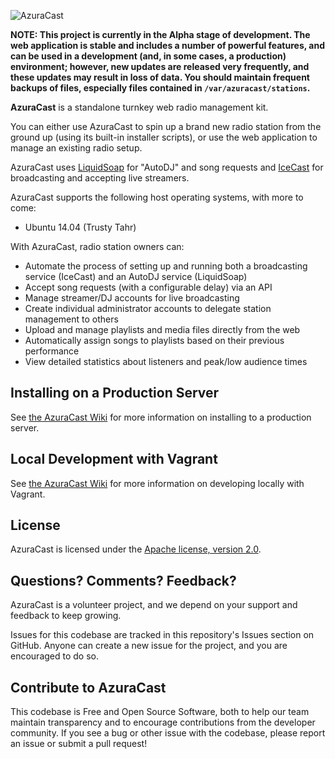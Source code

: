 ![AzuraCast](https://raw.githubusercontent.com/SlvrEagle23/AzuraCast/master/resources/azuracast.png)

**NOTE: This project is currently in the Alpha stage of development. The web application is stable and includes a number of powerful features, and can be used in a development (and, in some cases, a production) environment; however, new updates are released very frequently, and these updates may result in loss of data. You should maintain frequent backups of files, especially files contained in `/var/azuracast/stations`.**

**AzuraCast** is a standalone turnkey web radio management kit.
 
You can either use AzuraCast to spin up a brand new radio station from the ground up (using its built-in installer scripts), or use the web application to manage an existing radio setup.

AzuraCast uses [LiquidSoap](http://liquidsoap.fm/) for "AutoDJ" and song requests and [IceCast](http://icecast.org/) for broadcasting and accepting live streamers.

AzuraCast supports the following host operating systems, with more to come:
* Ubuntu 14.04 (Trusty Tahr)

With AzuraCast, radio station owners can:

* Automate the process of setting up and running both a broadcasting service (IceCast) and an AutoDJ service (LiquidSoap)
* Accept song requests (with a configurable delay) via an API
* Manage streamer/DJ accounts for live broadcasting
* Create individual administrator accounts to delegate station management to others
* Upload and manage playlists and media files directly from the web
* Automatically assign songs to playlists based on their previous performance
* View detailed statistics about listeners and peak/low audience times

## Installing on a Production Server

See [the AzuraCast Wiki](https://github.com/SlvrEagle23/AzuraCast/wiki/Deploying-to-an-Existing-Server) for more information on installing to a production server.

## Local Development with Vagrant

See [the AzuraCast Wiki](https://github.com/SlvrEagle23/AzuraCast/wiki/Developing-Locally) for more information on developing locally with Vagrant.

## License

AzuraCast is licensed under the [Apache license, version 2.0](https://github.com/SlvrEagle23/AzuraCast/blob/master/License.txt).

## Questions? Comments? Feedback?

AzuraCast is a volunteer project, and we depend on your support and feedback to keep growing.

Issues for this codebase are tracked in this repository's Issues section on GitHub. Anyone can create a new issue for the project, and you are encouraged to do so.

## Contribute to AzuraCast

This codebase is Free and Open Source Software, both to help our team maintain transparency and to encourage contributions from the developer community. If you see a bug or other issue with the codebase, please report an issue or submit a pull request!